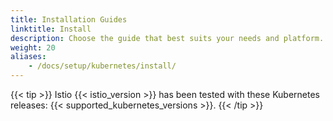 ```yaml
---
title: Installation Guides
linktitle: Install
description: Choose the guide that best suits your needs and platform.
weight: 20
aliases:
    - /docs/setup/kubernetes/install/
---
```


{{< tip >}}
Istio {{< istio_version >}} has been tested with these Kubernetes releases:
{{< supported_kubernetes_versions >}}.
{{< /tip >}}
